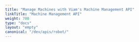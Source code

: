 ```yaml
---
title: "Manage Machines with Viam's Machine Management API"
linkTitle: "Machine Management API"
weight: 700
type: "docs"
layout: "empty"
canonical: "/dev/apis/robot/"
---
```

